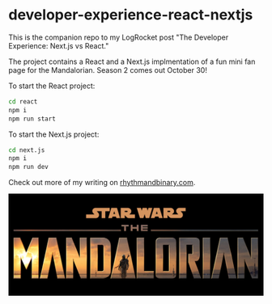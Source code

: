 # developer-experience-react-nextjs

This is the companion repo to my LogRocket post "The Developer Experience: Next.js vs React."

The project contains a React and a Next.js implmentation of a fun mini fan page for the Mandalorian. Season 2 comes out October 30!

To start the React project:

```bash
cd react
npm i
npm run start
```

To start the Next.js project:

```bash
cd next.js
npm i
npm run dev
```

Check out more of my writing on [rhythmandbinary.com](https://www.rhythmandbinary.com).

![Mandalorian](./react/src/pages/HomePage.jpg)
